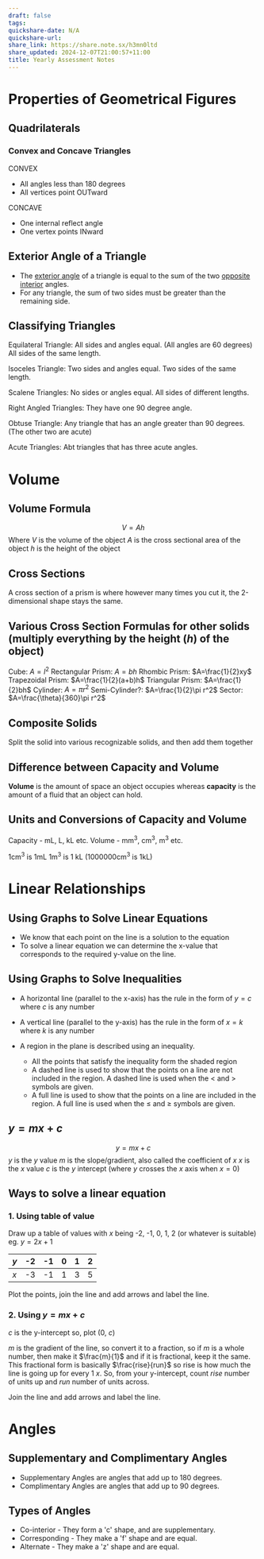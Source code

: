 ```yaml
---
draft: false
tags:
quickshare-date: N/A
quickshare-url: 
share_link: https://share.note.sx/h3mn0ltd
share_updated: 2024-12-07T21:00:57+11:00
title: Yearly Assessment Notes
---
```

# Properties of Geometrical Figures

## Quadrilaterals

### Convex and Concave Triangles

CONVEX
- All angles less than 180 degrees
- All vertices point OUTward

CONCAVE
- One internal reflect angle
- One vertex points INward

## Exterior Angle of a Triangle

- The <u>exterior angle</u> of a triangle is equal to the sum of the two <u>opposite interior</u> angles.
- For any triangle, the sum of two sides must be greater than the remaining side.

## Classifying Triangles

Equilateral Triangle: All sides and angles equal. (All angles are 60 degrees) All sides of the same length.

Isoceles Triangle: Two sides and angles equal. Two sides of the same length.

Scalene Triangles: No sides or angles equal. All sides of different lengths.

Right Angled Triangles: They have one 90 degree angle.

Obtuse Triangle: Any triangle that has an angle greater than 90 degrees. (The other two are acute)

Acute Triangles: Abt triangles that has three acute angles.

# Volume

## Volume Formula

$$V=Ah$$Where $V$ is the volume of the object
$A$ is the cross sectional area of the object
$h$ is the height of the object

## Cross Sections

A cross section of a prism  is where however many times you cut it, the 2-dimensional shape stays the same.

## Various **Cross Section** Formulas for other solids (multiply everything by the height ($h$) of the object)

Cube: $A=l^{2}$
Rectangular Prism: $A=bh$
Rhombic Prism: $A=\frac{1}{2}xy$
Trapezoidal Prism: $A=\frac{1}{2}(a+b)h$
Triangular Prism: $A=\frac{1}{2}bh$
Cylinder: $A=\pi r^2$
Semi-Cylinder?: $A=\frac{1}{2}\pi r^2$
Sector: $A=\frac{\theta}{360}\pi r^2$

## Composite Solids

Split the solid into various recognizable solids, and then add them together

## Difference between Capacity and Volume

**Volume** is the amount of space an object occupies whereas **capacity** is the amount of a fluid that an object can hold.

## Units and Conversions of Capacity and Volume

Capacity - mL, L, kL etc.
Volume - mm<sup>3</sup>, cm<sup>3</sup>, m<sup>3</sup> etc.

1cm<sup>3</sup> is 1mL
1m<sup>3</sup> is 1 kL (1000000cm<sup>3</sup> is 1kL)

# Linear Relationships

## Using Graphs to Solve Linear Equations

- We know that each point on the line is a solution to the equation
- To solve a linear equation we can determine the x-value that corresponds to the required y-value on the line.

## Using Graphs to Solve Inequalities

- A horizontal line (parallel to the x-axis) has the rule in the form of $y=c$ where $c$ is any number

- A vertical line (parallel to the y-axis) has the rule in the form of $x=k$ where $k$ is any number

- A region in the plane is described using an inequality.
 	- All the points that satisfy the inequality form the shaded region
 	- A dashed line is used to show that the points on a line are not included in the region. A dashed line is used when the < and > symbols are given.
 	- A full line is used to show that the points on a line are included in the region. A full line is used when the $\leq$ and $\geq$ symbols are given.

## $y=mx+c$

$$y=mx+c$$
$y$ is the $y$ value
$m$ is the slope/gradient, also called the coefficient of $x$
$x$ is the $x$ value
$c$ is the $y$ intercept (where $y$ crosses the $x$ axis when $x=0$)

## Ways to solve a linear equation

### 1. Using table of value

Draw up a table of values with $x$ being -2, -1, 0, 1, 2 (or whatever is suitable)
eg. $y=2x+1$

| $y$ | -2  | -1  | 0   | 1   | 2   |
| --- | --- | --- | --- | --- | --- |
| $x$ | -3  | -1  | 1   | 3   | 5   |

Plot the points, join the line and add arrows and label the line.

### 2. Using $y=mx+c$

$c$ is the y-intercept so, plot (0, $c$)

$m$ is the gradient of the line, so convert it to a fraction, so if $m$ is a whole number, then make it $\frac{m}{1}$ and if it is fractional, keep it the same.
This fractional form is basically $\frac{rise}{run}$ so rise is how much the line is going up for every 1 $x$. So, from your y-intercept, count $rise$ number of units up and $run$ number of units across.

Join the line and add arrows and label the line.

# Angles

## Supplementary and Complimentary Angles

- Supplementary Angles are angles that add up to 180 degrees.
- Complimentary Angles are angles that add up to 90 degrees.

## Types of Angles

- Co-interior - They form a 'c' shape, and are supplementary.
- Corresponding - They make a 'f' shape and are equal.
- Alternate - They make a 'z' shape and are equal.
